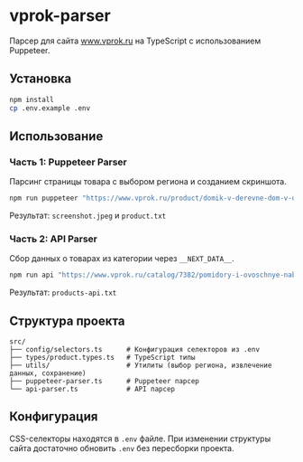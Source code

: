 # vprok-parser

Парсер для сайта www.vprok.ru на TypeScript с использованием Puppeteer.

## Установка

```bash
npm install
cp .env.example .env
```

## Использование

### Часть 1: Puppeteer Parser

Парсинг страницы товара с выбором региона и созданием скриншота.

```bash
npm run puppeteer "https://www.vprok.ru/product/domik-v-derevne-dom-v-der-moloko-ster-3-2-950g--309202" "Санкт-Петербург и область"
```

Результат: `screenshot.jpeg` и `product.txt`

### Часть 2: API Parser

Сбор данных о товарах из категории через `__NEXT_DATA__`.

```bash
npm run api "https://www.vprok.ru/catalog/7382/pomidory-i-ovoschnye-nabory"
```

Результат: `products-api.txt`

## Структура проекта

```
src/
├── config/selectors.ts      # Конфигурация селекторов из .env
├── types/product.types.ts   # TypeScript типы
├── utils/                   # Утилиты (выбор региона, извлечение данных, сохранение)
├── puppeteer-parser.ts      # Puppeteer парсер
└── api-parser.ts            # API парсер
```

## Конфигурация

CSS-селекторы находятся в `.env` файле. При изменении структуры сайта достаточно обновить `.env` без пересборки проекта.
